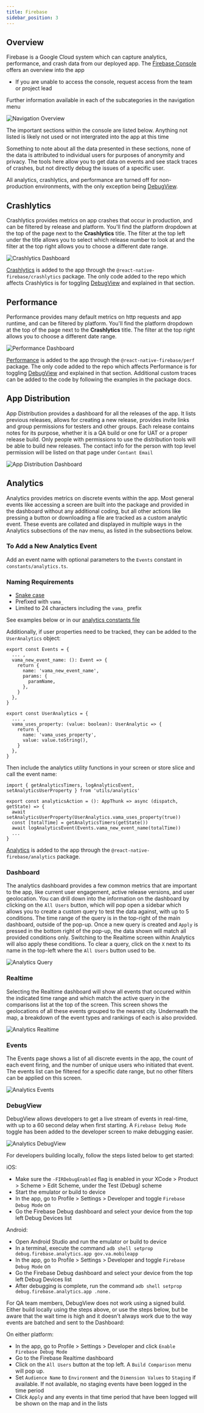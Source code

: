 ```yaml
---
title: Firebase
sidebar_position: 3
---
```


## Overview

Firebase is a Google Cloud system which can capture analytics, performance, and crash data from our deployed app.
The [Firebase Console](https://console.firebase.google.com/u/0/project/va-mobile-app/) offers an overview into the app

- If you are unable to access the console, request access from the team or project lead

Further information available in each of the subcategories in the navigation menu

![Navigation Overview](/img/firebaseImages/firebase-nav-overview.png)

The important sections within the console are listed below. Anything not listed is likely not used or not intergrated into the app at this time

Something to note about all the data presented in these sections, none of the data is attributed to individual users for purposes of anonymity and privacy. The tools here allow you to get data on events and see stack traces of crashes, but not directly debug the issues of a specific user.

All analytics, crashlytics, and performance are turned off for non-production environments, with the only exception being [DebugView](#debugview).

## Crashlytics

Crashlytics provides metrics on app crashes that occur in production, and can be filtered by release and platform. You'll find the platform dropdown at the top of the page next to the **Crashlytics** title. The filter at the top left under the title allows you to select which release number to look at and the filter at the top right allows you to choose a different date range.

![Crashlytics Dashboard](/img/firebaseImages/firebase-crashlytics.png)

[Crashlytics](https://firebase.google.com/docs/crashlytics) is added to the app through the `@react-native-firebase/crashlytics` package. The only code added to the repo which affects Crashlytics is for toggling [DebugView](#debugview) and explained in that section.

## Performance

Performance provides many default metrics on http requests and app runtime, and can be filtered by platform. You'll find the platform dropdown at the top of the page next to the **Crashlytics** title. The filter at the top right allows you to choose a different date range.

![Performance Dashboard](/img/firebaseImages/firebase-perf.png)

[Performance](https://firebase.google.com/docs/perf-mon) is added to the app through the `@react-native-firebase/perf` package. The only code added to the repo which affects Performance is for toggling [DebugView](#debugview) and explained in that section. Additional custom traces can be added to the code by following the examples in the package docs.

## App Distribution

App Distribution provides a dashboard for all the releases of the app. It lists previous releases, allows for creating a new release, provides invite links and group permissions for testers and other groups. Each release contains notes for its purpose, whether it is a QA build or one for UAT or a proper release build. Only people with permissions to use the distribution tools will be able to build new releases. The contact info for the person with top level permission will be listed on that page under `Contant Email`

![App Distribution Dashboard](/img/firebaseImages/firebase-app-distro.png)

## Analytics

Analytics provides metrics on discrete events within the app. Most general events like accessing a screen are built into the package and provided in the dashboard without any additional coding, but all other actions like pressing a button or downloading a file are tracked as a custom analytic event. These events are collated and displayed in multiple ways in the Analytics subsections of the nav menu, as listed in the subsections below.

### To Add a New Analytics Event

Add an event name with optional parameters to the `Events` constant in `constants/analytics.ts`.

### Naming Requirements

- [Snake case](https://en.wikipedia.org/wiki/Snake_case)
- Prefixed with `vama_`
- Limited to 24 characters including the `vama_` prefix

See examples below or in our [analytics constants file](https://github.com/department-of-veterans-affairs/va-mobile-app/blob/dbce4aeaac76b2a49d56b9fc46f4be5cd15bce23/VAMobile/src/constants/analytics.ts)

Additionally, if user properties need to be tracked, they can be added to the `UserAnalytics` object:

```
export const Events = {
  ... ,
  vama_new_event_name: (): Event => {
    return {
      name: 'vama_new_event_name',
      params: {
        paramName,
      },
    }
  },
}

export const UserAnalytics = {
  ... ,
  vama_uses_property: (value: boolean): UserAnalytic => {
    return {
      name: 'vama_uses_property',
      value: value.toString(),
    }
  },
}
```

Then include the analytics utility functions in your screen or store slice and call the event name:

```
import { getAnalyticsTimers, logAnalyticsEvent, setAnalyticsUserProperty } from 'utils/analytics'

export const analyticsAction = (): AppThunk => async (dispatch, getState) => {
  await setAnalyticsUserProperty(UserAnalytics.vama_uses_property(true))
  const [totalTime] = getAnalyticsTimers(getState())
  await logAnalyticsEvent(Events.vama_new_event_name(totalTime))
  ...
}
```

[Analytics](https://firebase.google.com/docs/analytics/) is added to the app through the `@react-native-firebase/analytics` package.

### Dashboard

The analytics dashboard provides a few common metrics that are important to the app, like current user engagement, active release versions, and user geolocation. You can drill down into the information on the dashboard by clicking on the `All Users` button, which will pop open a sidebar which allows you to create a custom query to test the data against, with up to 5 conditions. The time range of the query is in the top-right of the main dashboard, outside of the pop-up. Once a new query is created and `Apply` is pressed in the bottom right of the pop-up, the data shown will match all provided conditions only. Switching to the Realtime screen within Analytics will also apply these conditions. To clear a query, click on the `X` next to its name in the top-left where the `All Users` button used to be.

![Analytics Query](/img/firebaseImages/firebase-analytics-query.png)

### Realtime

Selecting the Realtime dashboard will show all events that occured within the indicated time range and which match the active query in the comparisons list at the top of the screen. This screen shows the geolocations of all these events grouped to the nearest city. Underneath the map, a breakdown of the event types and rankings of each is also provided.

![Analytics Realtime](/img/firebaseImages/firebase-realtime.png)

### Events

The Events page shows a list of all discrete events in the app, the count of each event firing, and the number of unique users who initiated that event. The events list can be filtered for a specific date range, but no other filters can be applied on this screen.

![Analytics Events](/img/firebaseImages/firebase-events.png)

### DebugView

DebugView allows developers to get a live stream of events in real-time, with up to a 60 second delay when first starting. A `Firebase Debug Mode` toggle has been added to the developer screen to make debugging easier.

![Analytics DebugView](/img/firebaseImages/firebase-debugview.png)

For developers building locally, follow the steps listed below to get started:

iOS:

- Make sure the `-FIRDebugEnabled` flag is enabled in your XCode > Product > Scheme > Edit Scheme, under the Test (Debug) scheme
- Start the emulator or build to device
- In the app, go to Profile > Settings > Developer and toggle `Firebase Debug Mode` on
- Go the Firebase Debug dashboard and select your device from the top left Debug Devices list

Android:

- Open Android Studio and run the emulator or build to device
- In a terminal, execute the command `adb shell setprop debug.firebase.analytics.app gov.va.mobileapp`
- In the app, go to Profile > Settings > Developer and toggle `Firebase Debug Mode` on
- Go the Firebase Debug dashboard and select your device from the top left Debug Devices list
- After debugging is complete, run the command `adb shell setprop debug.firebase.analytics.app .none.`

For QA team members, DebugView does not work using a signed build. Either build locally using the steps above, or use the steps below, but be aware that the wait time is high and it doesn't always work due to the way events are batched and sent to the Dashboard:

On either platform:

- In the app, go to Profile > Settings > Developer and click `Enable Firebase Debug Mode`
- Go to the Firebase Realtime dashboard
- Click on the `All Users` button at the top left. A `Build Comparison` menu will pop up.
- Set `Audience Name` to `Environment` and the `Dimension Values` to `Staging` if available. If not available, no staging events have been logged in the time period
- Click `Apply` and any events in that time period that have been logged will be shown on the map and in the lists
